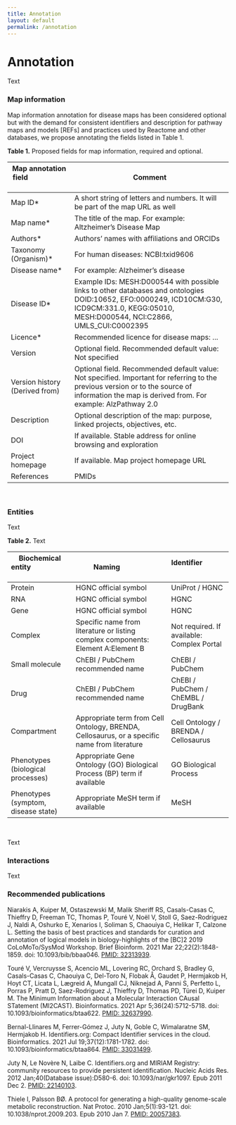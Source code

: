 ```yaml
---
title: Annotation
layout: default
permalink: /annotation
---
```


# Annotation

Text

### Map information

Map information annotation for disease maps has been considered optional but with the demand for consistent identifiers and description for pathway maps and models [REFs] and practices used by Reactome and other databases, we propose annotating the fields listed in Table 1.

**Table 1.** Proposed fields for map information, required and optional.

| Map annotation field &nbsp; &nbsp; &nbsp; &nbsp; &nbsp; &nbsp; &nbsp; &nbsp; &nbsp; &nbsp; &nbsp; &nbsp; &nbsp; &nbsp; &nbsp; &nbsp; &nbsp; &nbsp; &nbsp; &nbsp; &nbsp; &nbsp; &nbsp; &nbsp; | Comment |
|----------------------|---------|
| Map ID* | A short string of letters and numbers. It will be part of the map URL as well |
| Map name* | The title of the map. For example: Altzheimer’s Disease Map |
| Authors* | Authors’ names with affiliations and ORCIDs |
| Taxonomy (Organism)* | For human diseases: NCBI:txid9606 |
| Disease name* | For example: Alzheimer’s disease |
| Disease ID* | Example IDs: MESH:D000544 with possible links to other databases and ontologies DOID:10652,  EFO:0000249, ICD10CM:G30, ICD9CM:331.0, KEGG:05010, MESH:D000544, NCI:C2866, UMLS_CUI:C0002395 |
| Licence* | Recommended licence for disease maps: ... |
| Version | Optional field. Recommended default value: Not specified |
| Version history (Derived from) | Optional field. Recommended default value: Not specified. Important for referring to the previous version or to the source of information the map is derived from. For example: AlzPathway 2.0 |
| Description | Optional description of the map: purpose, linked projects, objectives, etc. |
| DOI | If available. Stable address for online browsing and exploration |
| Project homepage | If available. Map project homepage URL |
| References | PMIDs |
<br/>


### Entities

Text

**Table 2.** Text  

| Biochemical entity &nbsp; &nbsp; &nbsp; &nbsp; &nbsp; &nbsp; &nbsp; &nbsp; &nbsp; &nbsp; &nbsp; | Naming &nbsp; &nbsp; &nbsp; &nbsp; &nbsp; &nbsp; &nbsp; | Identifier &nbsp; &nbsp; &nbsp; &nbsp; &nbsp; &nbsp; &nbsp; &nbsp; &nbsp; &nbsp; |
|--------------------|--------|------------|
| Protein | HGNC official symbol | UniProt / HGNC |
| RNA | HGNC official symbol | HGNC |
| Gene | HGNC official symbol | HGNC |
| Complex | Specific name from literature or listing complex components: Element A:Element B | Not required. If available: Complex Portal |
| Small molecule | ChEBI / PubChem recommended name | ChEBI / PubChem |
| Drug | ChEBI / PubChem recommended name | ChEBI / PubChem / ChEMBL / DrugBank |
| Compartment | Appropriate term from Cell Ontology, BRENDA, Cellosaurus, or a specific name from literature | Cell Ontology / BRENDA / Cellosaurus |
| Phenotypes (biological processes) | Appropriate Gene Ontology (GO) Biological Process (BP) term if available | GO Biological Process |
| Phenotypes (symptom, disease state) | Appropriate MeSH term if available | MeSH |
<br/>

Text
<br/>

### Interactions

Text

### Recommended publications

Niarakis A, Kuiper M, Ostaszewski M, Malik Sheriff RS, Casals-Casas C, Thieffry D, Freeman TC, Thomas P, Touré V, Noël V, Stoll G, Saez-Rodriguez J, Naldi A, Oshurko E, Xenarios I, Soliman S, Chaouiya C, Helikar T, Calzone L. Setting the basis of best practices and standards for curation and annotation of logical models in biology-highlights of the [BC]2 2019 CoLoMoTo/SysMod Workshop. Brief Bioinform. 2021 Mar 22;22(2):1848-1859. doi: 10.1093/bib/bbaa046. [PMID: 32313939](https://pubmed.ncbi.nlm.nih.gov/32313939/).

Touré V, Vercruysse S, Acencio ML, Lovering RC, Orchard S, Bradley G, Casals-Casas C, Chaouiya C, Del-Toro N, Flobak Å, Gaudet P, Hermjakob H, Hoyt CT, Licata L, Lægreid A, Mungall CJ, Niknejad A, Panni S, Perfetto L, Porras P, Pratt D, Saez-Rodriguez J, Thieffry D, Thomas PD, Türei D, Kuiper M. The Minimum Information about a Molecular Interaction CAusal STatement (MI2CAST). Bioinformatics. 2021 Apr 5;36(24):5712-5718. doi: 10.1093/bioinformatics/btaa622. [PMID: 32637990](https://pubmed.ncbi.nlm.nih.gov/32637990/).

Bernal-Llinares M, Ferrer-Gómez J, Juty N, Goble C, Wimalaratne SM, Hermjakob H. Identifiers.org: Compact Identifier services in the cloud. Bioinformatics. 2021 Jul 19;37(12):1781-1782. doi: 10.1093/bioinformatics/btaa864. [PMID: 33031499](https://pubmed.ncbi.nlm.nih.gov/33031499/).

Juty N, Le Novère N, Laibe C. Identifiers.org and MIRIAM Registry: community resources to provide persistent identification. Nucleic Acids Res. 2012 Jan;40(Database issue):D580-6. doi: 10.1093/nar/gkr1097. Epub 2011 Dec 2. [PMID: 22140103](https://pubmed.ncbi.nlm.nih.gov/22140103/).

Thiele I, Palsson BØ. A protocol for generating a high-quality genome-scale metabolic reconstruction. Nat Protoc. 2010 Jan;5(1):93-121. doi: 10.1038/nprot.2009.203. Epub 2010 Jan 7. [PMID: 20057383](https://pubmed.ncbi.nlm.nih.gov/20057383/).


